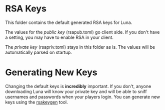 # RSA Keys

This folder contains the default generated RSA keys for Luna.

The values for the _public key_ (rsapub.toml) go client side. If you don't have a setting, you may have to enable RSA in
your client.

The _private key_ (rsapriv.toml) stays in this folder as is. The values will be automatically parsed on startup.

# Generating New Keys

Changing the default keys is **incredibly** important. If you don't, anyone downloading Luna will know your private key
and will be able to sniff usernames and passwords when your players login. You can generate new keys using
the [rsakeygen](https://github.com/luna-rs/rsakeygen) tool.